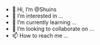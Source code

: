 - 👋 Hi, I’m @Shuins
- 👀 I’m interested in ...
- 🌱 I’m currently learning ...
- 💞️ I’m looking to collaborate on ...
- 📫 How to reach me ...

<!---
Shuins/Shuins is a ✨ special ✨ repository because its `README.md` (this file) appears on your GitHub profile.
You can click the Preview link to take a look at your changes.
--->

